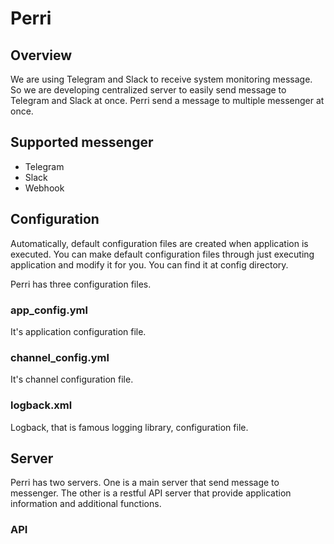 # Perri



## Overview
We are using Telegram and Slack to receive system monitoring message.
So we are developing centralized server to easily send message to Telegram and Slack at once.
Perri send a message to multiple messenger at once.



## Supported messenger
* Telegram
* Slack
* Webhook



## Configuration
Automatically, default configuration files are created when application is executed. 
You can make default configuration files through just executing application and modify it for you.
You can find it at config directory.

Perri has three configuration files.

### app_config.yml
It's application configuration file.
### channel_config.yml
It's channel configuration file.
### logback.xml
Logback, that is famous logging library, configuration file.



## Server
Perri has two servers. 
One is a main server that send message to messenger.
The other is a restful API server that provide application information and additional functions.



### API


